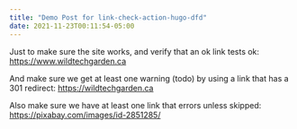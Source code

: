 ```yaml
---
title: "Demo Post for link-check-action-hugo-dfd"
date: 2021-11-23T00:11:54-05:00
---
```


Just to make sure the site works, and verify that an ok link tests ok: <https://www.wildtechgarden.ca>

And make sure we get at least one warning (todo) by using a link that has a 301 redirect: <https://wildtechgarden.ca>

Also make sure we have at least one link that errors unless skipped: <https://pixabay.com/images/id-2851285/>
